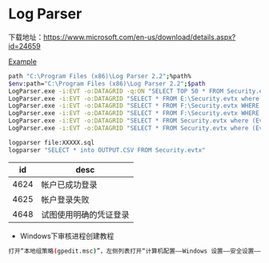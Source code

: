 # Log Parser

下载地址：https://www.microsoft.com/en-us/download/details.aspx?id=24659

[Example](https://mlichtenberg.wordpress.com/2011/02/03/log-parser-rocks-more-than-50-examples/)

```sh
path "C:\Program Files (x86)\Log Parser 2.2";%path%
$env:path="C:\Program Files (x86)\Log Parser 2.2";$path
LogParser.exe -i:EVT -o:DATAGRID -q:ON "SELECT TOP 50 * FROM Security.evtx where (EventID=4624 OR EventID=4625 or EventID=4634) ORDER BY TimeGenerated DESC"
LogParser.exe -i:EVT -o:DATAGRID "SELECT * FROM E:\Security.evtx where EventID=4624"
LogParser.exe -i:EVT -o:DATAGRID "SELECT * FROM F:\Security.evtx WHERE EventID=4624 ORDER BY TimeGenerated DESC"
LogParser.exe -i:EVT -o:DATAGRID "SELECT * FROM F:\Security.evtx WHERE EventID=4624 OR EventID=4625 ORDER BY TimeGenerated DESC"
LogParser.exe -i:EVT -o:DATAGRID "SELECT * FROM Security.evtx where (EventID=4624 OR EventID=4625) AND Message LIKE '%源网络地址%'  ORDER BY TimeGenerated DESC"
LogParser.exe -i:EVT -o:DATAGRID "SELECT * FROM Security.evtx where (EventID=4624 OR EventID=4625 or EventID=4634) AND Message LIKE '%源网络地址%'  ORDER BY TimeGenerated DESC"

logparser file:XXXXX.sql 
logparser "SELECT * into OUTPUT.CSV FROM Security.evtx"
```

| id   | desc                   |
| ---- | ---------------------- |
| 4624 | 帐户已成功登录         |
| 4625 | 帐户登录失败           |
| 4648 | 试图使用明确的凭证登录 |


- Windows下审核进程创建教程
```sh
打开“本地组策略(gpedit.msc)”，左侧列表打开“计算机配置——Windows 设置——安全设置——高级审核策略配置——系统审核策略——详细跟踪”，右侧双击“审核进程创建”，把配置“成功”和“失败”勾上。至此，审核进程创建已经配置完毕。
```